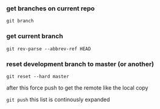 ### get branches on current repo
`git branch`

### get current branch
`git rev-parse --abbrev-ref HEAD`

### reset development branch to master (or another)
`git reset --hard master`

after this force push to get the remote like the local copy

`git push`
this list is continously expanded